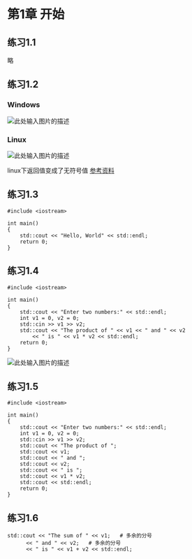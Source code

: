 # 第1章 开始

## 练习1.1
略
## 练习1.2
### Windows
![此处输入图片的描述][1]
### Linux
![此处输入图片的描述][2]

linux下返回值变成了无符号值
[参考资料][3]
## 练习1.3

    #include <iostream>
    
    int main()
    {
        std::cout << "Hello, World" << std::endl;
        return 0;
    }
## 练习1.4

    #include <iostream>
    
    int main()
    {
        std::cout << "Enter two numbers:" << std::endl;
        int v1 = 0, v2 = 0;
        std::cin >> v1 >> v2;
        std::cout << "The product of " << v1 << " and " << v2
            << " is " << v1 * v2 << std::endl;
        return 0;
    }
![此处输入图片的描述][4]
## 练习1.5

    #include <iostream>
    
    int main()
    {
        std::cout << "Enter two numbers:" << std::endl;
        int v1 = 0, v2 = 0;
        std::cin >> v1 >> v2;
        std::cout << "The product of ";
        std::cout << v1;
        std::cout << " and ";
        std::cout << v2;
        std::cout << " is ";
        std::cout << v1 * v2;
        std::cout << std::endl;
        return 0;
    }
## 练习1.6

    std::cout << "The sum of " << v1;   # 多余的分号
          << " and " << v2;   # 多余的分号
          << " is " << v1 + v2 << std::endl;    

  [1]: https://raw.githubusercontent.com/790854836/cpp-primer-5th/master/img/ch01/1-2-windows.png
  [2]: https://raw.githubusercontent.com/790854836/cpp-primer-5th/master/img/ch01/1-2-linux.png
  [3]: http://www.jb51.net/article/73377.htm
  [4]: https://raw.githubusercontent.com/790854836/cpp-primer-5th/master/img/ch01/1-4-output.png